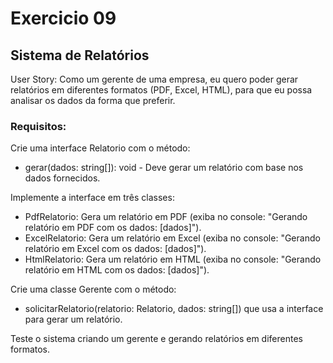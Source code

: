 # Exercicio 09
## Sistema de Relatórios
User Story:
Como um gerente de uma empresa, eu quero poder gerar relatórios em diferentes formatos (PDF, Excel, HTML), para que eu possa analisar os dados da forma que preferir.

### Requisitos:
Crie uma interface Relatorio com o método:
- gerar(dados: string[]): void - Deve gerar um relatório com base nos dados fornecidos.

Implemente a interface em três classes:
- PdfRelatorio: Gera um relatório em PDF (exiba no console: "Gerando relatório em PDF com os dados: [dados]").
- ExcelRelatorio: Gera um relatório em Excel (exiba no console: "Gerando relatório em Excel com os dados: [dados]").
- HtmlRelatorio: Gera um relatório em HTML (exiba no console: "Gerando relatório em HTML com os dados: [dados]").

Crie uma classe Gerente com o método:
- solicitarRelatorio(relatorio: Relatorio, dados: string[]) que usa a interface para gerar um relatório.

Teste o sistema criando um gerente e gerando relatórios em diferentes formatos.